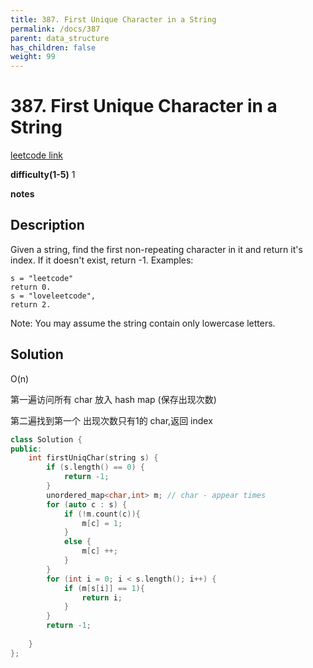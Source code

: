 ```yaml
---
title: 387. First Unique Character in a String
permalink: /docs/387
parent: data_structure
has_children: false
weight: 99
---
```

# 387. First Unique Character in a String
[leetcode link](https://leetcode.com/problems/first-unique-character-in-a-string/)

**difficulty(1-5)** 
1

**notes**   


## Description
Given a string, find the first non-repeating character in it and return it's index. If it doesn't exist, return -1.
Examples:
```
s = "leetcode"
return 0.
s = "loveleetcode",
return 2.
```
Note: You may assume the string contain only lowercase letters.

## Solution
O(n)

第一遍访问所有 char 放入 hash map (保存出现次数)

第二遍找到第一个 出现次数只有1的 char,返回 index

```c++
class Solution {
public:
    int firstUniqChar(string s) {
        if (s.length() == 0) {
            return -1;
        }
        unordered_map<char,int> m; // char - appear times
        for (auto c : s) {
            if (!m.count(c)){
                m[c] = 1;
            }
            else {
                m[c] ++;
            }
        }
        for (int i = 0; i < s.length(); i++) {
            if (m[s[i]] == 1){
                return i;
            }
        }
        return -1;
        
    }
};
```
